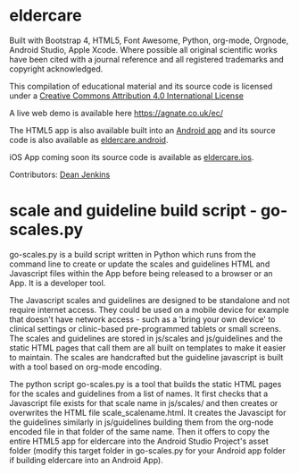 # eldercare

Built with Bootstrap 4, HTML5, Font Awesome, Python, org-mode, Orgnode, Android Studio, Apple Xcode. Where possible all original scientific works have been cited with a journal reference and all registered trademarks and copyright acknowledged.

This compilation of educational material and its source code is licensed under a <a rel="license" href="http://creativecommons.org/licenses/by/4.0/">Creative Commons Attribution 4.0 International License</a>

A live web demo is available here <a href="https://agnate.co.uk/ec/">https://agnate.co.uk/ec/</a>

The HTML5 app is also available built into an <a href="https://play.google.com/store/apps/details?id=uk.co.agnate.eldercare">Android app</a> and its source code is also available as <a href="https://github.com/rdjenkins/eldercare.android">eldercare.android</a>.

iOS App coming soon its source code is available as <a href="https://github.com/rdjenkins/eldercare.ios">eldercare.ios</a>.

Contributors:
<a href="https://about.me/deanjenkins">Dean Jenkins</a>

# scale and guideline build script - go-scales.py

go-scales.py is a build script written in Python which runs from the command line to create or update the scales and guidelines HTML and Javascript files within the App before being released to a browser or an App. It is a developer tool.

The Javascript scales and guidelines are designed to be standalone and not require internet access. They could be used on a mobile device for example that doesn't have network access - such as a 'bring your own device' to clinical settings or clinic-based pre-programmed tablets or small screens. The scales and guidelines are stored in js/scales and js/guidelines and the static HTML pages that call them are all built on templates to make it easier to maintain. The scales are handcrafted but the guideline javascript is built with a tool based on org-mode encoding.

The python script go-scales.py is a tool that builds the static HTML pages for the scales and guidelines from a list of names. It first checks that a Javascript file exists for that scale name in js/scales/ and then creates or overwrites the HTML file scale_scalename.html. It creates the Javascipt for the guidelines similarly in js/guidelines building them from the org-node encoded file in that folder of the same name. Then it offers to copy the entire HTML5 app for eldercare into the Android Studio Project's asset folder (modify this target folder in go-scales.py for your Android app folder if building eldercare into an Android App).
